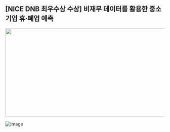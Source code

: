## [NICE DNB 최우수상 수상] 비재무 데이터를 활용한 중소기업 휴·폐업 예측
<img src="https://user-images.githubusercontent.com/109210030/208012088-96a640c9-cbe5-4b4a-a2ff-a03644205dd2.png" width="790" height="280"/>

![image](https://user-images.githubusercontent.com/109210030/208012938-726d95e8-2a77-4c48-aa35-7f249ffba9ee.png)

